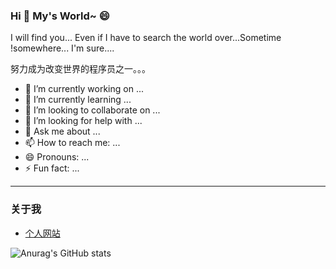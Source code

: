 ### Hi 💬 My's World~ 😄

I will find you... Even if I have to search the world over...Sometime !somewhere... I'm sure....

努力成为改变世界的程序员之一。。。

- 🔭 I’m currently working on ...
- 🌱 I’m currently learning ...
- 👯 I’m looking to collaborate on ...
- 🤔 I’m looking for help with ...
- 💬 Ask me about ...
- 📫 How to reach me: ...
- 😄 Pronouns: ...
- ⚡ Fun fact: ...
---

### 关于我
- [个人网站](https://trunksit.cn)

![Anurag's GitHub stats](https://github-readme-stats.vercel.app/api?username=asen477&show_icons=true&theme=radical)
